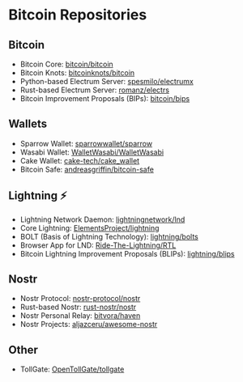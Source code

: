 # Bitcoin Repositories

## Bitcoin
- Bitcoin Core: [bitcoin/bitcoin](https://github.com/bitcoin/bitcoin)
- Bitcoin Knots: [bitcoinknots/bitcoin](https://github.com/bitcoinknots/bitcoin)
- Python-based Electrum Server: [spesmilo/electrumx](https://github.com/spesmilo/electrumx)
- Rust-based Electrum Server: [romanz/electrs](https://github.com/romanz/electrs)
- Bitcoin Improvement Proposals (BIPs): [bitcoin/bips](https://github.com/bitcoin/bips)

## Wallets 
- Sparrow Wallet: [sparrowwallet/sparrow](https://github.com/sparrowwallet/sparrow)
- Wasabi Wallet: [WalletWasabi/WalletWasabi](https://github.com/WalletWasabi/WalletWasabi)
- Cake Wallet: [cake-tech/cake_wallet](https://github.com/cake-tech/cake_wallet)
- Bitcoin Safe: [andreasgriffin/bitcoin-safe](https://github.com/andreasgriffin/bitcoin-safe)

## Lightning ⚡️
- Lightning Network Daemon: [lightningnetwork/lnd](https://github.com/lightningnetwork/lnd)
- Core Lightning: [ElementsProject/lightning](https://github.com/ElementsProject/lightning)
- BOLT (Basis of Lightning Technology): [lightning/bolts](https://github.com/lightning/bolts)
- Browser App for LND: [Ride-The-Lightning/RTL](https://github.com/Ride-The-Lightning/RTL)
- Bitcoin Lightning Improvement Proposals (BLIPs): [lightning/blips](https://github.com/lightning/blips)


## Nostr
- Nostr Protocol: [nostr-protocol/nostr](https://github.com/nostr-protocol/nostr)
- Rust-based Nostr: [rust-nostr/nostr](https://github.com/rust-nostr/nostr)
- Nostr Personal Relay: [bitvora/haven](https://github.com/bitvora/haven)
- Nostr Projects: [aljazceru/awesome-nostr](https://github.com/aljazceru/awesome-nostr)


## Other
- TollGate: [OpenTollGate/tollgate](https://github.com/OpenTollGate/tollgate)
